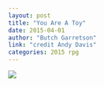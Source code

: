 ```yaml
---
layout: post
title: "You Are A Toy"
date: 2015-04-01
author: "Butch Garretson"
link: "credit Andy Davis"
categories: 2015 rpg
---
```

![]({{site.url}}/2015images/YouAreAToy.jpg)
